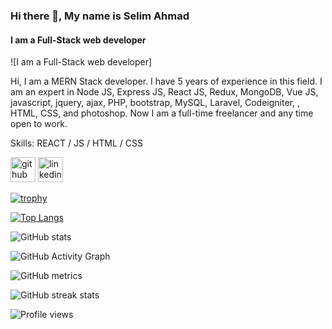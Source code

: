 ### Hi there 👋, My name is Selim Ahmad
#### I am a Full-Stack web developer
![I am a Full-Stack web developer]

Hi, I am a MERN Stack developer. I have 5 years of experience in this field. I am an expert in Node JS, Express JS, React JS, Redux, MongoDB, Vue JS, javascript, jquery, ajax, PHP, bootstrap, MySQL, Laravel, Codeigniter, , HTML, CSS, and photoshop. Now I am a full-time freelancer and any time open to work.

Skills: REACT / JS / HTML / CSS

[<img src='https://cdn.jsdelivr.net/npm/simple-icons@3.0.1/icons/github.svg' alt='github' height='40'>](https://github.com/TechSelim)  [<img src='https://cdn.jsdelivr.net/npm/simple-icons@3.0.1/icons/linkedin.svg' alt='linkedin' height='40'>](https://www.linkedin.com/in/selim-cse/)  

[![trophy](https://github-profile-trophy.vercel.app/?username=TechSelim)](https://github.com/ryo-ma/github-profile-trophy)

[![Top Langs](https://github-readme-stats.vercel.app/api/top-langs/?username=TechSelim)](https://github.com/anuraghazra/github-readme-stats)

![GitHub stats](https://github-readme-stats.vercel.app/api?username=TechSelim&show_icons=true&count_private=true)  

![GitHub Activity Graph](https://activity-graph.herokuapp.com/graph?username=TechSelim)  

![GitHub metrics](https://metrics.lecoq.io/TechSelim)  

![GitHub streak stats](https://streak-stats.demolab.com/?user=TechSelim)  

![Profile views](https://gpvc.arturio.dev/TechSelim)  
